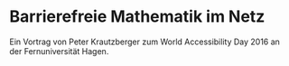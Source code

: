 # Barrierefreie Mathematik im Netz

Ein Vortrag von Peter Krautzberger zum World Accessibility Day 2016 an der Fernuniversität Hagen.
